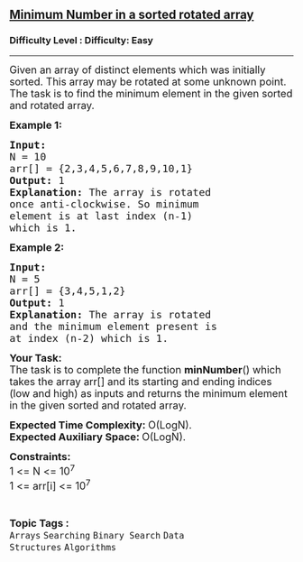 <h2><a href="https://www.geeksforgeeks.org/problems/minimum-number-in-a-sorted-rotated-array-1587115620/1">Minimum Number in a sorted rotated array</a></h2><h3>Difficulty Level : Difficulty: Easy</h3><hr><div class="problems_problem_content__Xm_eO"><p><span style="font-size:18px">Given an array of distinct elements which was initially sorted.&nbsp;This array may be rotated at some unknown point. The task is to find the minimum element in the given sorted and rotated array.&nbsp;</span></p>

<p><span style="font-size:18px"><strong>Example 1:</strong></span></p>

<pre><span style="font-size:18px"><strong>Input:
</strong>N = 10
arr[] = {2,3,4,5,6,7,8,9,10,1}
<strong>Output: </strong>1<strong>
Explanation: </strong>The array is rotated 
once anti-clockwise. So minimum 
element is at last index (n-1) 
which is 1.</span></pre>

<p><span style="font-size:18px"><strong>Example 2:</strong></span></p>

<pre><span style="font-size:18px"><strong>Input:
</strong>N = 5
arr[] = {3,4,5,1,2}
<strong>Output: </strong>1<strong>
Explanation: </strong>The array is rotated 
and the minimum element present is
at index (n-2) which is 1.</span>
</pre>

<p><span style="font-size:18px"><strong>Your Task:</strong><br>
The task is to complete the function <strong>minNumber</strong>() which takes the array arr[] and its starting and ending indices (low and high) as inputs and returns the minimum element in the given sorted and rotated array.</span></p>

<p><span style="font-size:18px"><strong>Expected Time Complexity:&nbsp;</strong>O(LogN).<br>
<strong>Expected Auxiliary Space:&nbsp;</strong>O(LogN).</span></p>

<p><span style="font-size:18px"><strong>Constraints:</strong><br>
1 &lt;= N &lt;= 10<sup>7</sup><br>
1 &lt;= arr[i] &lt;= 10<sup>7</sup></span></p>
</div><br><p><span style=font-size:18px><strong>Topic Tags : </strong><br><code>Arrays</code>&nbsp;<code>Searching</code>&nbsp;<code>Binary Search</code>&nbsp;<code>Data Structures</code>&nbsp;<code>Algorithms</code>&nbsp;